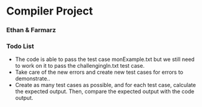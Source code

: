 # Compiler Project

### Ethan & Farmarz

### Todo List

- The code is able to pass the test case monExample.txt but we still need to work on it to pass the challengingIn.txt test case.
- Take care of the new errors and create new test cases for errors to demonstrate..
- Create as many test cases as possible, and for each test case, calculate the expected output. Then, compare the expected output with the code output.
